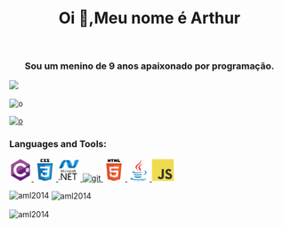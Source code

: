 <h1 align="center">Oi 👋,Meu nome é Arthur</h1>

<img width="100%" height="3px" src="https://user-images.githubusercontent.com/8989346/136876224-bac0a91f-63a8-45ea-b5fc-6618bddf2335.gif" >

<h3 align="center">Sou um menino de 9 anos apaixonado por programação.</h3>


<img src="https://yt3.ggpht.com/ytc/AKedOLQYhbluVD452Fp5G6pwXnVuHxz-qOAwyivDRcaB=s88-c-k-c0x00ffffff-no-rj">


<p align="left"> <img src="https://komarev.com/ghpvc/?username=aml2014&label=Profile%20views&color=0e75b6&style=flat" alt="o" /> </p>

<p align="left"> <a href="https://github.com/ryo-ma/github-profile-trophy"><img src="https://github-profile-trophy.vercel.app/?username=aml2014" alt="o" /></a> </p>


<h3 align="left">Languages and Tools:</h3>
<p align="left"> <a href="https://www.w3schools.com/cs/" target="_blank"> <img src="https://raw.githubusercontent.com/devicons/devicon/master/icons/csharp/csharp-original.svg" alt="csharp" width="40" height="40"/> </a> <a href="https://www.w3schools.com/css/" target="_blank"> <img src="https://raw.githubusercontent.com/devicons/devicon/master/icons/css3/css3-original-wordmark.svg" alt="css3" width="40" height="40"/> </a> <a href="https://dotnet.microsoft.com/" target="_blank"> <img src="https://raw.githubusercontent.com/devicons/devicon/master/icons/dot-net/dot-net-original-wordmark.svg" alt="dotnet" width="40" height="40"/> </a> <a href="https://git-scm.com/" target="_blank"> <img src="https://www.vectorlogo.zone/logos/git-scm/git-scm-icon.svg" alt="git" width="40" height="40"/> </a> <a href="https://www.w3.org/html/" target="_blank"> <img src="https://raw.githubusercontent.com/devicons/devicon/master/icons/html5/html5-original-wordmark.svg" alt="html5" width="40" height="40"/> </a> <a href="https://www.java.com" target="_blank"> <img src="https://raw.githubusercontent.com/devicons/devicon/master/icons/java/java-original.svg" alt="java" width="40" height="40"/> </a> <a href="https://developer.mozilla.org/en-US/docs/Web/JavaScript" target="_blank"> <img src="https://raw.githubusercontent.com/devicons/devicon/master/icons/javascript/javascript-original.svg" alt="javascript" width="40" height="40"/> </a> </p>

<p><img align="left" src="https://github-readme-stats.vercel.app/api/top-langs?username=aml2014&show_icons=true&locale=en&layout=compact" alt="aml2014" /></p>

<p>&nbsp;<img align="center" src="https://github-readme-stats.vercel.app/api?username=aml2014&show_icons=true&locale=en" alt="aml2014" /></p>

<p><img align="center" src="https://github-readme-streak-stats.herokuapp.com/?user=aml2014&" alt="aml2014" /></p>
